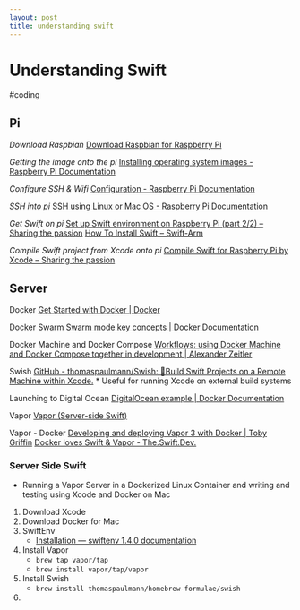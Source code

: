 ```yaml
---
layout: post
title: understanding swift
---
```


# Understanding Swift
#coding

## Pi
_Download Raspbian_
[Download Raspbian for Raspberry Pi](https://www.raspberrypi.org/downloads/raspbian/)

_Getting the image onto the pi_
[Installing operating system images - Raspberry Pi Documentation](https://www.raspberrypi.org/documentation/installation/installing-images/README.md)

_Configure SSH & Wifi_
[Configuration - Raspberry Pi Documentation](https://www.raspberrypi.org/documentation/configuration/)

_SSH into pi_
[SSH using Linux or Mac OS - Raspberry Pi Documentation](https://www.raspberrypi.org/documentation/remote-access/ssh/unix.md)

_Get Swift on pi_
[Set up Swift environment on Raspberry Pi (part 2/2) – Sharing the passion](https://swiftreviewer.com/2018/12/21/swift-programming-on-raspberry-pi-part-2-3/)
[How To Install Swift – Swift-Arm](https://swift-arm.com/install-swift/)

_Compile Swift project from Xcode onto pi_
[Compile Swift for Raspberry Pi by Xcode – Sharing the passion](https://swiftreviewer.com/2018/12/25/compile-swift-for-raspberry-pi-by-xcode/)


## Server
Docker
[Get Started with Docker | Docker](https://www.docker.com/get-started)

Docker Swarm
[Swarm mode key concepts | Docker Documentation](https://docs.docker.com/engine/swarm/key-concepts/)

Docker Machine and Docker Compose
[Workflows: using Docker Machine and Docker Compose together in development | Alexander Zeitler](https://alexanderzeitler.com/articles/docker-machine-and-docker-compose-developer-workflows/)

Swish
[GitHub - thomaspaulmann/Swish: 👷Build Swift Projects on a Remote Machine within Xcode.](https://github.com/thomaspaulmann/Swish)
	* Useful for running Xcode on external build systems

Launching to Digital Ocean
[DigitalOcean example | Docker Documentation](https://docs.docker.com/machine/examples/ocean/)

Vapor
[Vapor (Server-side Swift)](https://vapor.codes)

Vapor - Docker
[Developing and deploying Vapor 3 with Docker | Toby Griffin](https://tobygriffin.dev/2018/05/14/developing-deploying-vapor-docker.html)
[Docker loves Swift & Vapor - The.Swift.Dev.](https://theswiftdev.com/2018/11/15/docker-loves-swift-and-vapor/)


### Server Side Swift
* Running a Vapor Server in a Dockerized Linux Container and writing and testing using Xcode and Docker on Mac

1. Download Xcode
2. Download Docker for Mac
3. SwiftEnv
	* 	[Installation — swiftenv 1.4.0 documentation](https://swiftenv.fuller.li/en/latest/installation.html#via-homebrew)
4. Install Vapor
	* 	`brew tap vapor/tap`
	* `brew install vapor/tap/vapor`
4. Install Swish
	* `brew install thomaspaulmann/homebrew-formulae/swish`
6.
